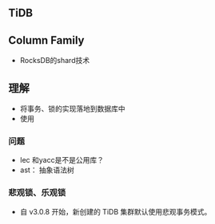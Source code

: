 ## TiDB


## Column Family
* RocksDB的shard技术



## 理解
* 将事务、锁的实现落地到数据库中
* 使用


### 问题
* lec 和yacc是不是公用库？
* ast： 抽象语法树


### 悲观锁、乐观锁
* 自 v3.0.8 开始，新创建的 TiDB 集群默认使用悲观事务模式。
